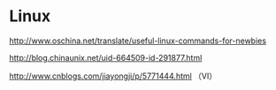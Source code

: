 # Linux

http://www.oschina.net/translate/useful-linux-commands-for-newbies

http://blog.chinaunix.net/uid-664509-id-291877.html


http://www.cnblogs.com/jiayongji/p/5771444.html （VI）

